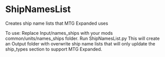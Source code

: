 # ShipNamesList
Creates ship name lists that MTG Expanded uses

To use:
Replace Input/names_ships with your mods common/units/names_ships folder.
Run ShipNamesList.py This will create an Output folder with overwrite ship name lists that will only upldate the ship_types section to support MTG Expanded.
